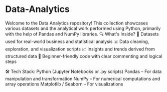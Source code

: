 # Data-Analytics
Welcome to the Data Analytics repository! This collection showcases various datasets and the analytical work performed using Python, primarily with the help of Pandas and NumPy libraries.  🔍 What's Inside? 📁 Datasets used for real-world business and statistical analysis  📊 Data cleaning, exploration, and visualization scripts 📈 Insights and trends derived from structured data
📌 Beginner-friendly code with clear commenting and logical steps

🛠️ Tech Stack:
Python (Jupyter Notebooks or .py scripts)
Pandas – For data manipulation and transformation
NumPy – For numerical computations and array operations
Matplotlib / Seaborn – For visualizations
